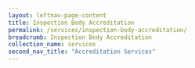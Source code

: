 ```yaml
---
layout: leftnav-page-content
title: Inspection Body Accreditation
permalink: /services/inspection-body-accreditation/
breadcrumb: Inspection Body Accreditation
collection_name: services
second_nav_title: "Accreditation Services"
---
```

